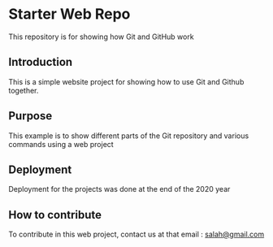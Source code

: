 # Starter Web Repo

This repository is for showing how Git and GitHub work


## Introduction

This is a simple website project for showing how to use Git and Github together.

## Purpose

This example is to show different parts of the Git repository and various commands using a web project

## Deployment

Deployment for the projects was done at the end of the 2020 year 
## How to contribute

To contribute in this web project, contact us at that email : salah@gmail.com